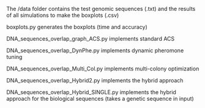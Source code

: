 The /data folder contains the test genomic sequences (.txt) and the results of all simulations to make the boxplots (.csv)

boxplots.py generates the boxplots (time and accuracy)

DNA_sequences_overlap_graph_ACS.py implements standard ACS

DNA_sequences_overlap_DynPhe.py implements dynamic pheromone tuning

DNA_sequences_overlap_Multi_Col.py implements multi-colony optimization

DNA_sequences_overlap_Hybrid2.py implements the hybrid approach

DNA_sequences_overlap_Hybrid_SINGLE.py implements the hybrid approach for the biological sequences (takes a genetic sequence in input)
